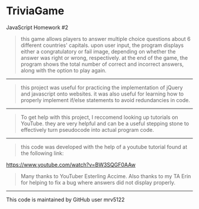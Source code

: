 # TriviaGame
JavaScript Homework #2
> this game allows players to answer multiple choice questions about 6 different countries' capitals.
> upon user input, the program displays either a congratulatory or fail image, depending on whether the answer was right or wrong, respectively.
> at the end of the game, the program shows the total number of correct and incorrect answers, along with the option to play again.

--------

> this project was useful for practicing the implementation of jQuery and javascript onto websites.
> it was also useful for learning how to properly implement if/else statements to avoid redundancies in code.

--------

> To get help with this project, I reccomend looking up tutorials on YouTube. they are very helpful and can be a useful stepping stone to effectively turn pseudocode into actual program code.

--------

> this code was developed with the help of a youtube tutorial found at the following link:

https://www.youtube.com/watch?v=BW3SQGF0AAw

> Many thanks to YouTuber Esterling Accime.
> Also thanks to my TA Erin for helping to fix a bug where answers did not display properly.

---------
This code is maintained by GitHub user mrv5122

